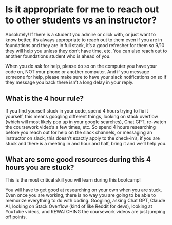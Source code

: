 # Is it appropriate for me to reach out to other students vs an instructor?

Absolutely! If there is a student you admire or click with, or just want to know better, it’s always appropriate to reach out to them even if you are in foundations and they are in full stack, it’s a good refresher for them so 9/10 they will help you unless they don’t have time, etc. You can also reach out to another foundations student who is ahead of you.

When you do ask for help, please do so on the computer you have your code on, NOT your phone or another computer. And if you message someone for help, please make sure to have your slack notifications on so if they message you back there isn’t a long delay in your reply.

## What is the 4 hour rule?

If you find yourself stuck in your code, spend 4 hours trying to fix it yourself, this means googling different things, looking on stack overflow (which will most likely pop up in your google searches), Chat GPT, re-watch the coursework video’s a few times, etc.
So spend 4 hours researching before you reach out for help on the slack channels, or messaging an instructor on slack, this doesn’t exactly apply to the check-in’s, if you are stuck and there is a meeting in and hour and half, bring it and we’ll help you.

## What are some good resources during this 4 hours you are stuck?

This is the most critical skill you will learn during this bootcamp!

You will have to get good at researching on your own when you are stuck. Even once you are working, there is no way you are going to be able to memorize everything to do with coding. Googling, asking Chat GPT, Claude AI, looking on Stack Overflow (kind of like Reddit for devs), looking at YouTube videos, and REWATCHING the coursework videos are just jumping off points.
